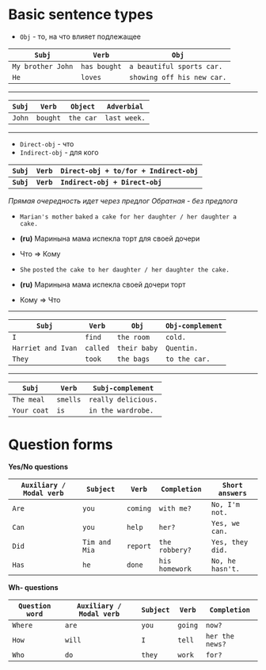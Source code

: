 # Basic sentence types

* `Obj` - то, на что влияет подлежащее

| **`Subj`** | **`Verb`** | **`Obj`** |
|-|-|-|
| `My brother John` | `has bought` | `a beautiful sports car.` |
| `He` | `loves` | `showing off his new car.` |

***

| **`Subj`** | **`Verb`** | **`Object`** | **`Adverbial`**|
|-|-|-|-|
| `John` | `bought` | `the car` | `last week.` |


***

* `Direct-obj` - что
* `Indirect-obj` - для кого

| **`Subj`** | **`Verb`** | **`Direct-obj + to/for + Indirect-obj`** |
|-|-|-|
| **`Subj`** | **`Verb`** | **`Indirect-obj + Direct-obj`** |

*Прямая очередность идет через предлог*
*Обратная - без предлога*

* `Marian's mother` `baked` `a cake for her daughter / her daughter a cake.`
* **(ru)** Маринына мама испекла торт для своей дочери
* Что => Кому

* `She` `posted` `the cake to her daughter / her daughter the cake.`
* **(ru)** Маринына мама испекла своей дочери торт
* Кому => Что

***

| **`Subj`** | **`Verb`** | **`Obj`** | **`Obj-complement`** |
|-|-|-|-|
| `I` | `find` | `the room` | `cold.` |
| `Harriet and Ivan` | `called` | `their baby` | `Quentin.` |
| `They` | `took` | `the bags` | `to the car.` |

***

| **`Subj`** | **`Verb`** | **`Subj-complement`** |
|-|-|-|
| `The meal` | `smells` | `really delicious.` |
| `Your coat` | `is` | `in the wardrobe.` |

# Question forms

**Yes/No questions**

| **`Auxiliary / Modal verb`** | **`Subject`** | **`Verb`** | **`Completion`** | **`Short answers`** |
|-|-|-|-|-|
| `Are` | `you` | `coming` | `with me?` | `No, I'm not.` |
| `Can` | `you` | `help` | `her?` | `Yes, we can.` |
| `Did` | `Tim and Mia` | `report` | `the robbery?` | `Yes, they did.` |
| `Has` | `he` | `done` | `his homework` | `No, he hasn't.` |

**Wh- questions**

| **`Question word`** | **`Auxiliary / Modal verb`** | **`Subject`** | **`Verb`** | **`Completion`** |
|-|-|-|-|-|
| `Where` | `are` | `you` | `going` | `now?` |
| `How` | `will` | `I` | `tell` | `her the news?` |
| `Who` | `do` | `they` | `work` | `for?` |